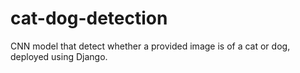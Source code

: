 # cat-dog-detection
CNN model that detect whether a provided image is of a cat or dog, deployed using Django.
